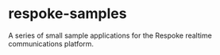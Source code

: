 # respoke-samples
A series of small sample applications for the Respoke realtime communications platform.
